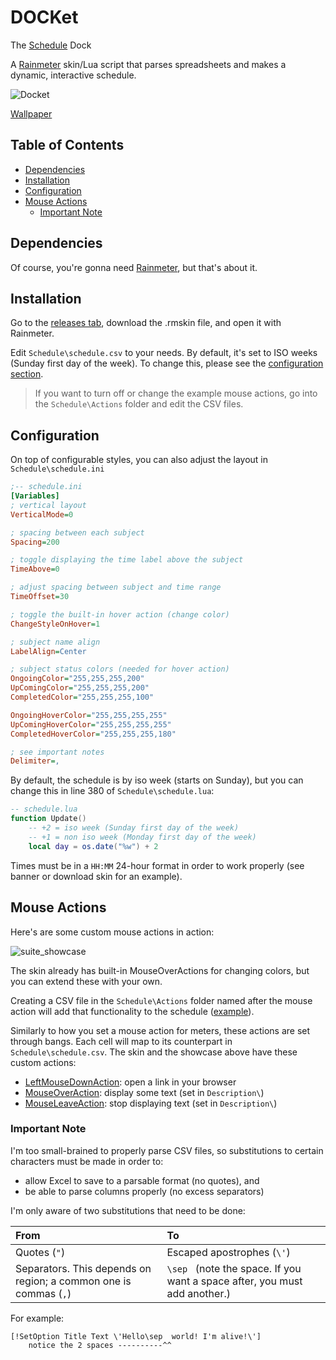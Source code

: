 # DOCKet

The [Schedule](https://www.merriam-webster.com/thesaurus/docket) Dock

A [Rainmeter](https://www.rainmeter.net/) skin/Lua script that parses spreadsheets and makes a dynamic, interactive schedule.

![Docket](https://user-images.githubusercontent.com/27886422/174475965-24ba51c9-3f0b-4630-89aa-5a5bd62a2d2f.png)

[Wallpaper](https://www.deviantart.com/aaronolive/art/Firewatch-Mods-619259473)

## Table of Contents

* [Dependencies](#dependencies)
* [Installation](#installation)
* [Configuration](#configuration)
* [Mouse Actions](#mouse-actions)
  * [Important Note](#important-note)

## Dependencies

Of course, you're gonna need [Rainmeter](https://www.rainmeter.net/), but that's about it.

## Installation

Go to the [releases tab](https://github.com/ChuseCubr/RM-Docket/releases), download the .rmskin file, and open it with Rainmeter.

Edit `Schedule\schedule.csv` to your needs. By default, it's set to ISO weeks (Sunday first day of the week). To change this, please see the [configuration section](#configuration).

> If you want to turn off or change the example mouse actions, go into the `Schedule\Actions` folder and edit the CSV files.

## Configuration

On top of configurable styles, you can also adjust the layout in `Schedule\schedule.ini`

```ini
;-- schedule.ini
[Variables]
; vertical layout
VerticalMode=0

; spacing between each subject
Spacing=200

; toggle displaying the time label above the subject
TimeAbove=0

; adjust spacing between subject and time range
TimeOffset=30

; toggle the built-in hover action (change color)
ChangeStyleOnHover=1

; subject name align
LabelAlign=Center

; subject status colors (needed for hover action)
OngoingColor="255,255,255,200"
UpComingColor="255,255,255,200"
CompletedColor="255,255,255,100"

OngoingHoverColor="255,255,255,255"
UpComingHoverColor="255,255,255,255"
CompletedHoverColor="255,255,255,180"

; see important notes
Delimiter=,
```

By default, the schedule is by iso week (starts on Sunday), but you can change this in line 380 of `Schedule\schedule.lua`:

```lua
-- schedule.lua
function Update()
    -- +2 = iso week (Sunday first day of the week)
    -- +1 = non iso week (Monday first day of the week)
    local day = os.date("%w") + 2
```

Times must be in a `HH:MM` 24-hour format in order to work properly (see banner or download skin for an example).

## Mouse Actions

Here's are some custom mouse actions in action:

![suite_showcase](https://user-images.githubusercontent.com/27886422/159912205-dd269250-f1c4-47ee-b858-f598084b8074.gif)

The skin already has built-in MouseOverActions for changing colors, but you can extend these with your own.

Creating a CSV file in the `Schedule\Actions` folder named after the mouse action will add that functionality to the schedule ([example](https://github.com/ChuseCubr/RM-Docket/tree/main/Schedule/Actions)).

Similarly to how you set a mouse action for meters, these actions are set through bangs. Each cell will map to its counterpart in `Schedule\schedule.csv`. The skin and the showcase above have these custom actions:

* [LeftMouseDownAction](https://github.com/ChuseCubr/RM-Docket/blob/main/Schedule/Actions/LeftMouseDownAction.csv): open a link in your browser
* [MouseOverAction](https://github.com/ChuseCubr/RM-Docket/blob/main/Schedule/Actions/MouseOverAction.csv): display some text (set in `Description\`)
* [MouseLeaveAction](https://github.com/ChuseCubr/RM-Docket/blob/main/Schedule/Actions/MouseLeaveAction.csv): stop displaying text (set in `Description\`)

### Important Note

I'm too small-brained to properly parse CSV files, so substitutions to certain characters must be made in order to:

* allow Excel to save to a parsable format (no quotes), and
* be able to parse columns properly (no excess separators)

I'm only aware of two substitutions that need to be done:

| From | To |
|:--|:--|
| Quotes (`"`) | Escaped apostrophes (`\'`) |
| Separators. This depends on region; a common one is commas (`,`) | `\sep ` (note the space. If you want a space after, you must add another.) |

For example:

```
[!SetOption Title Text \'Hello\sep  world! I'm alive!\']
    notice the 2 spaces ----------^^
```
